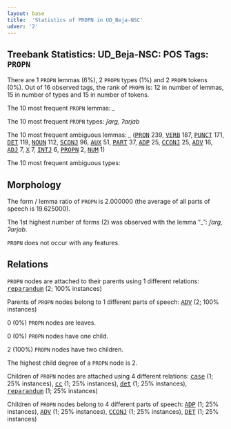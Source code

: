 ```yaml
---
layout: base
title:  'Statistics of PROPN in UD_Beja-NSC'
udver: '2'
---
```


## Treebank Statistics: UD_Beja-NSC: POS Tags: `PROPN`

There are 1 `PROPN` lemmas (6%), 2 `PROPN` types (1%) and 2 `PROPN` tokens (0%).
Out of 16 observed tags, the rank of `PROPN` is: 12 in number of lemmas, 15 in number of types and 15 in number of tokens.

The 10 most frequent `PROPN` lemmas: <em>_</em>

The 10 most frequent `PROPN` types:  <em>ʃarg, ʔarjab</em>

The 10 most frequent ambiguous lemmas: <em>_</em> (<tt><a href="bej_nsc-pos-PRON.html">PRON</a></tt> 239, <tt><a href="bej_nsc-pos-VERB.html">VERB</a></tt> 187, <tt><a href="bej_nsc-pos-PUNCT.html">PUNCT</a></tt> 171, <tt><a href="bej_nsc-pos-DET.html">DET</a></tt> 119, <tt><a href="bej_nsc-pos-NOUN.html">NOUN</a></tt> 112, <tt><a href="bej_nsc-pos-SCONJ.html">SCONJ</a></tt> 96, <tt><a href="bej_nsc-pos-AUX.html">AUX</a></tt> 51, <tt><a href="bej_nsc-pos-PART.html">PART</a></tt> 37, <tt><a href="bej_nsc-pos-ADP.html">ADP</a></tt> 25, <tt><a href="bej_nsc-pos-CCONJ.html">CCONJ</a></tt> 25, <tt><a href="bej_nsc-pos-ADV.html">ADV</a></tt> 16, <tt><a href="bej_nsc-pos-ADJ.html">ADJ</a></tt> 7, <tt><a href="bej_nsc-pos-X.html">X</a></tt> 7, <tt><a href="bej_nsc-pos-INTJ.html">INTJ</a></tt> 6, <tt><a href="bej_nsc-pos-PROPN.html">PROPN</a></tt> 2, <tt><a href="bej_nsc-pos-NUM.html">NUM</a></tt> 1)

The 10 most frequent ambiguous types:  



## Morphology

The form / lemma ratio of `PROPN` is 2.000000 (the average of all parts of speech is 19.625000).

The 1st highest number of forms (2) was observed with the lemma “_”: <em>ʃarg, ʔarjab</em>.

`PROPN` does not occur with any features.


## Relations

`PROPN` nodes are attached to their parents using 1 different relations: <tt><a href="bej_nsc-dep-reparandum.html">reparandum</a></tt> (2; 100% instances)

Parents of `PROPN` nodes belong to 1 different parts of speech: <tt><a href="bej_nsc-pos-ADV.html">ADV</a></tt> (2; 100% instances)

0 (0%) `PROPN` nodes are leaves.

0 (0%) `PROPN` nodes have one child.

2 (100%) `PROPN` nodes have two children.

The highest child degree of a `PROPN` node is 2.

Children of `PROPN` nodes are attached using 4 different relations: <tt><a href="bej_nsc-dep-case.html">case</a></tt> (1; 25% instances), <tt><a href="bej_nsc-dep-cc.html">cc</a></tt> (1; 25% instances), <tt><a href="bej_nsc-dep-det.html">det</a></tt> (1; 25% instances), <tt><a href="bej_nsc-dep-reparandum.html">reparandum</a></tt> (1; 25% instances)

Children of `PROPN` nodes belong to 4 different parts of speech: <tt><a href="bej_nsc-pos-ADP.html">ADP</a></tt> (1; 25% instances), <tt><a href="bej_nsc-pos-ADV.html">ADV</a></tt> (1; 25% instances), <tt><a href="bej_nsc-pos-CCONJ.html">CCONJ</a></tt> (1; 25% instances), <tt><a href="bej_nsc-pos-DET.html">DET</a></tt> (1; 25% instances)

